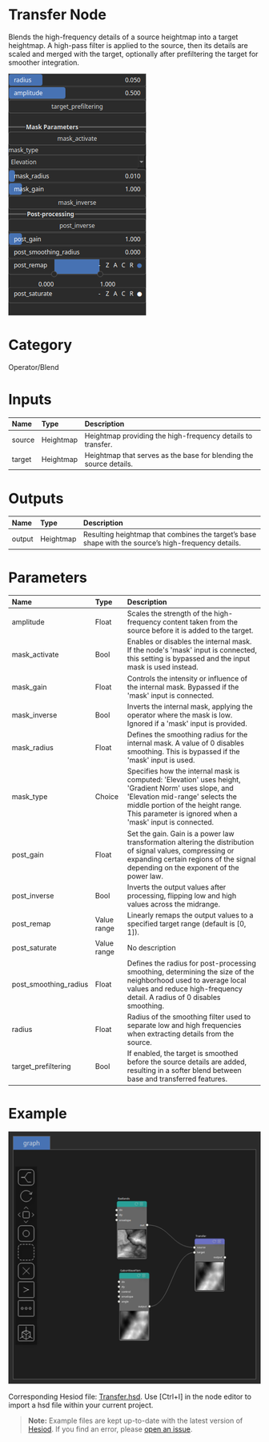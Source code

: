 
Transfer Node
=============


Blends the high-frequency details of a source heightmap into a target heightmap. A high-pass filter is applied to the source, then its details are scaled and merged with the target, optionally after prefiltering the target for smoother integration.



![img](../../images/nodes/Transfer_settings.png)


# Category


Operator/Blend
# Inputs

|Name|Type|Description|
| :--- | :--- | :--- |
|source|Heightmap|Heightmap providing the high-frequency details to transfer.|
|target|Heightmap|Heightmap that serves as the base for blending the source details.|

# Outputs

|Name|Type|Description|
| :--- | :--- | :--- |
|output|Heightmap|Resulting heightmap that combines the target’s base shape with the source’s high-frequency details.|

# Parameters

|Name|Type|Description|
| :--- | :--- | :--- |
|amplitude|Float|Scales the strength of the high-frequency content taken from the source before it is added to the target.|
|mask_activate|Bool|Enables or disables the internal mask. If the node's 'mask' input is connected, this setting is bypassed and the input mask is used instead.|
|mask_gain|Float|Controls the intensity or influence of the internal mask. Bypassed if the 'mask' input is connected.|
|mask_inverse|Bool|Inverts the internal mask, applying the operator where the mask is low. Ignored if a 'mask' input is provided.|
|mask_radius|Float|Defines the smoothing radius for the internal mask. A value of 0 disables smoothing. This is bypassed if the 'mask' input is used.|
|mask_type|Choice|Specifies how the internal mask is computed: 'Elevation' uses height, 'Gradient Norm' uses slope, and 'Elevation mid-range' selects the middle portion of the height range. This parameter is ignored when a 'mask' input is connected.|
|post_gain|Float|Set the gain. Gain is a power law transformation altering the distribution of signal values, compressing or expanding certain regions of the signal depending on the exponent of the power law.|
|post_inverse|Bool|Inverts the output values after processing, flipping low and high values across the midrange.|
|post_remap|Value range|Linearly remaps the output values to a specified target range (default is [0, 1]).|
|post_saturate|Value range|No description|
|post_smoothing_radius|Float|Defines the radius for post-processing smoothing, determining the size of the neighborhood used to average local values and reduce high-frequency detail. A radius of 0 disables smoothing.|
|radius|Float|Radius of the smoothing filter used to separate low and high frequencies when extracting details from the source.|
|target_prefiltering|Bool|If enabled, the target is smoothed before the source details are added, resulting in a softer blend between base and transferred features.|

# Example


![img](../../images/nodes/Transfer_hsd_example.png)

Corresponding Hesiod file: [Transfer.hsd](../../examples/Transfer.hsd). Use [Ctrl+I] in the node editor to import a hsd file within your current project. 

> **Note:** Example files are kept up-to-date with the latest version of [Hesiod](https://github.com/otto-link/Hesiod).
> If you find an error, please [open an issue](https://github.com/otto-link/Hesiod/issues).

